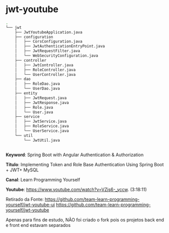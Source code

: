# jwt-youtube
```bash
.
└── jwt
    ├── JwtYoutubeApplication.java
    ├── configuration
    │   ├── CorsConfiguration.java
    │   ├── JwtAuthenticationEntryPoint.java
    │   ├── JwtRequestFilter.java
    │   └── WebSecurityConfiguration.java
    ├── controller
    │   ├── JwtController.java
    │   ├── RoleController.java
    │   └── UserController.java
    ├── dao
    │   ├── RoleDao.java
    │   └── UserDao.java
    ├── entity
    │   ├── JwtRequest.java
    │   ├── JwtResponse.java
    │   ├── Role.java
    │   └── User.java
    ├── service
    │   ├── JwtService.java
    │   ├── RoleService.java
    │   └── UserService.java
    └── util
        └── JwtUtil.java
 
```

**Keyword**: Spring Boot with Angular Authentication & Authorization 

**Título**: Implementing Token and Role Base Authentication Using Spring Boot + JWT+ MySQL

**Canal**: Learn Programming Yourself

**Youtube**: https://www.youtube.com/watch?v=VZjs6-_yccw. (3:18:11)

Retirado da Fonte: https://github.com/team-learn-programming-yourself/jwt-youtube-ui
https://github.com/team-learn-programming-yourself/jwt-youtube

Apenas para fins de estudo, NÃO foi criado o fork pois os projetos back end e front end estavam separados
